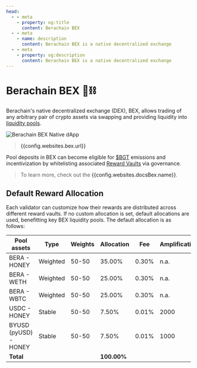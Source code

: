 ```yaml
---
head:
  - - meta
    - property: og:title
      content: Berachain BEX
  - - meta
    - name: description
      content: Berachain BEX is a native decentralized exchange
  - - meta
    - property: og:description
      content: Berachain BEX is a native decentralized exchange
---
```


<script setup>
  import config from '@berachain/config/constants.json';
</script>

# Berachain BEX 🐻⛓️

Berachain's native decentralized exchange (DEX), BEX, allows trading of any arbitrary pair of crypto assets via swapping and providing liquidity into [liquidity pools](/learn/help/glossary#liquidity-pool).

<a target="_blank" :href="config.websites.bex.url ">

![Berachain BEX Native dApp](/assets/bex-dapp.png)

</a>

> <a target="_blank" :href="config.websites.bex.url">{{config.websites.bex.url}}</a>

Pool deposits in BEX can become eligible for [$BGT](/learn/pol/tokens/bgt) emissions and incentivization by whitelisting associated [Reward Vaults](/learn/pol/rewardvaults) via governance.

> To learn more, check out the <a :href="config.websites.docsBex.url">{{config.websites.docsBex.name}}</a>.

## Default Reward Allocation

Each validator can customize how their rewards are distributed across different reward vaults. If no custom allocation is set, default allocations are used, benefitting key BEX liquidity pools. The default allocation is as follows:

| Pool assets           | Type     | Weights | Allocation  | Fee   | Amplification |
| --------------------- | -------- | ------- | ----------- | ----- | ------------- |
| BERA - HONEY          | Weighted | 50-50   | 35.00%      | 0.30% | n.a.          |
| BERA - WETH           | Weighted | 50-50   | 25.00%      | 0.30% | n.a.          |
| BERA - WBTC           | Weighted | 50-50   | 25.00%      | 0.30% | n.a.          |
| USDC - HONEY          | Stable   | 50-50   | 7.50%       | 0.01% | 2000          |
| BYUSD (pyUSD) - HONEY | Stable   | 50-50   | 7.50%       | 0.01% | 1000          |
| **Total**             |          |         | **100.00%** |       |               |
